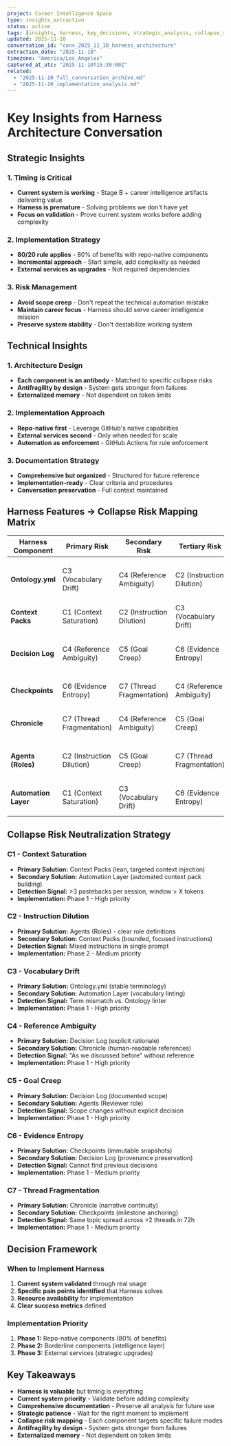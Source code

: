 ```yaml
---
project: Career Intelligence Space
type: insights_extraction
status: active
tags: [insights, harness, key_decisions, strategic_analysis, collapse_risks]
updated: 2025-11-10
conversation_id: "conv_2025_11_10_harness_architecture"
extraction_date: "2025-11-10"
timezone: "America/Los_Angeles"
captured_at_utc: "2025-11-10T15:30:00Z"
related:
  - "2025-11-10_full_conversation_archive.md"
  - "2025-11-10_implementation_analysis.md"
---
```


# Key Insights from Harness Architecture Conversation

## Strategic Insights

### 1. Timing is Critical
- **Current system is working** - Stage B + career intelligence artifacts delivering value
- **Harness is premature** - Solving problems we don't have yet
- **Focus on validation** - Prove current system works before adding complexity

### 2. Implementation Strategy
- **80/20 rule applies** - 80% of benefits with repo-native components
- **Incremental approach** - Start simple, add complexity as needed
- **External services as upgrades** - Not required dependencies

### 3. Risk Management
- **Avoid scope creep** - Don't repeat the technical automation mistake
- **Maintain career focus** - Harness should serve career intelligence mission
- **Preserve system stability** - Don't destabilize working system

## Technical Insights

### 1. Architecture Design
- **Each component is an antibody** - Matched to specific collapse risks
- **Antifragility by design** - System gets stronger from failures
- **Externalized memory** - Not dependent on token limits

### 2. Implementation Approach
- **Repo-native first** - Leverage GitHub's native capabilities
- **External services second** - Only when needed for scale
- **Automation as enforcement** - GitHub Actions for rule enforcement

### 3. Documentation Strategy
- **Comprehensive but organized** - Structured for future reference
- **Implementation-ready** - Clear criteria and procedures
- **Conversation preservation** - Full context maintained

## Harness Features → Collapse Risk Mapping Matrix

| Harness Component | Primary Risk | Secondary Risk | Tertiary Risk | Detection Signal | Implementation Priority |
|------------------|--------------|----------------|---------------|------------------|----------------------|
| **Ontology.yml** | C3 (Vocabulary Drift) | C4 (Reference Ambiguity) | C2 (Instruction Dilution) | Term mismatch vs. Ontology linter | Phase 1 - High |
| **Context Packs** | C1 (Context Saturation) | C2 (Instruction Dilution) | C3 (Vocabulary Drift) | >3 pastebacks per session | Phase 1 - High |
| **Decision Log** | C4 (Reference Ambiguity) | C5 (Goal Creep) | C6 (Evidence Entropy) | "As we discussed before" without reference | Phase 1 - High |
| **Checkpoints** | C6 (Evidence Entropy) | C7 (Thread Fragmentation) | C4 (Reference Ambiguity) | Cannot find previous decisions | Phase 1 - Medium |
| **Chronicle** | C7 (Thread Fragmentation) | C4 (Reference Ambiguity) | C5 (Goal Creep) | Same topic spread across >2 threads | Phase 1 - Medium |
| **Agents (Roles)** | C2 (Instruction Dilution) | C5 (Goal Creep) | C7 (Thread Fragmentation) | Mixed instructions in single prompt | Phase 2 - Medium |
| **Automation Layer** | C1 (Context Saturation) | C3 (Vocabulary Drift) | C6 (Evidence Entropy) | Manual context rebuilding needed | Phase 2 - High |

## Collapse Risk Neutralization Strategy

### **C1 - Context Saturation**
- **Primary Solution:** Context Packs (lean, targeted context injection)
- **Secondary Solution:** Automation Layer (automated context pack building)
- **Detection Signal:** >3 pastebacks per session, window > X tokens
- **Implementation:** Phase 1 - High priority

### **C2 - Instruction Dilution**
- **Primary Solution:** Agents (Roles) - clear role definitions
- **Secondary Solution:** Context Packs (bounded, focused instructions)
- **Detection Signal:** Mixed instructions in single prompt
- **Implementation:** Phase 2 - Medium priority

### **C3 - Vocabulary Drift**
- **Primary Solution:** Ontology.yml (stable terminology)
- **Secondary Solution:** Automation Layer (vocabulary linting)
- **Detection Signal:** Term mismatch vs. Ontology linter
- **Implementation:** Phase 1 - High priority

### **C4 - Reference Ambiguity**
- **Primary Solution:** Decision Log (explicit rationale)
- **Secondary Solution:** Chronicle (human-readable references)
- **Detection Signal:** "As we discussed before" without reference
- **Implementation:** Phase 1 - High priority

### **C5 - Goal Creep**
- **Primary Solution:** Decision Log (documented scope)
- **Secondary Solution:** Agents (Reviewer role)
- **Detection Signal:** Scope changes without explicit decision
- **Implementation:** Phase 1 - High priority

### **C6 - Evidence Entropy**
- **Primary Solution:** Checkpoints (immutable snapshots)
- **Secondary Solution:** Decision Log (provenance preservation)
- **Detection Signal:** Cannot find previous decisions
- **Implementation:** Phase 1 - Medium priority

### **C7 - Thread Fragmentation**
- **Primary Solution:** Chronicle (narrative continuity)
- **Secondary Solution:** Checkpoints (milestone anchoring)
- **Detection Signal:** Same topic spread across >2 threads in 72h
- **Implementation:** Phase 1 - Medium priority

## Decision Framework

### When to Implement Harness
1. **Current system validated** through real usage
2. **Specific pain points identified** that Harness solves
3. **Resource availability** for implementation
4. **Clear success metrics** defined

### Implementation Priority
1. **Phase 1:** Repo-native components (80% of benefits)
2. **Phase 2:** Borderline components (intelligence layer)
3. **Phase 3:** External services (strategic upgrades)

## Key Takeaways
- **Harness is valuable** but timing is everything
- **Current system priority** - Validate before adding complexity
- **Comprehensive documentation** - Preserve all analysis for future use
- **Strategic patience** - Wait for the right moment to implement
- **Collapse risk mapping** - Each component targets specific failure modes
- **Antifragility by design** - System gets stronger from failures
- **Externalized memory** - Not dependent on token limits
